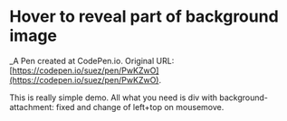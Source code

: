 # Hover to reveal part of background image
 _A Pen created at CodePen.io. Original URL: [https://codepen.io/suez/pen/PwKZwO](https://codepen.io/suez/pen/PwKZwO).

 This is really simple demo. All what you need is div with background-attachment: fixed and change of left+top on mousemove.